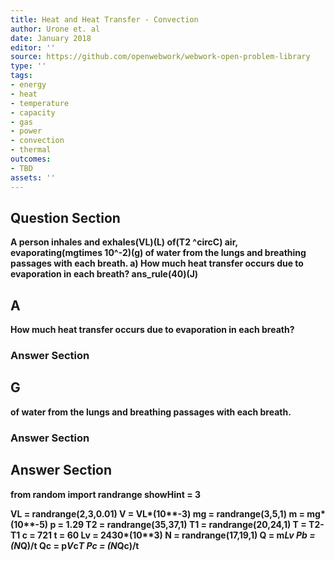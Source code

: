 ```yaml
---
title: Heat and Heat Transfer - Convection
author: Urone et. al
date: January 2018
editor: ''
source: https://github.com/openwebwork/webwork-open-problem-library
type: ''
tags:
- energy
- heat
- temperature
- capacity
- gas
- power
- convection
- thermal
outcomes:
- TBD
assets: ''
---
```


## Question Section 

<b>
A person inhales and exhales(VL)(L) of(T2 ^circC) air, evaporating(mgtimes 10^-2)(g) of water from the lungs and breathing passages with each breath. 
a) How much heat transfer occurs due to evaporation in each breath?
ans_rule(40)(J)

## A
How much heat transfer occurs due to evaporation in each breath?
### Answer Section
## G
of water from the lungs and breathing passages with each breath. 
### Answer Section


## Answer Section

from random import randrange
showHint = 3

VL = randrange(2,3,0.01)
V = VL*(10**-3)
mg = randrange(3,5,1)
m = mg*(10**-5)
p = 1.29
T2 = randrange(35,37,1)
T1 = randrange(20,24,1)
T = T2-T1
c = 721
t = 60
Lv = 2430*(10**3)
N = randrange(17,19,1)
Q = m*Lv
Pb = (N*Q)/t
Qc = p*V*c*T
Pc = (N*Qc)/t